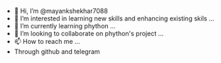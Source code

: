 - 👋 Hi, I’m @mayankshekhar7088
- 👀 I’m interested in learning new skills and enhancing existing skils ...
- 🌱 I’m currently learning phython ...
- 💞️ I’m looking to collaborate on phython's project ...
- 📫 How to reach me ...
- Through github and telegram

<!---
mayankshekhar7088/mayankshekhar7088 is a ✨ special ✨ repository because its `README.md` (this file) appears on your GitHub profile.
You can click the Preview link to take a look at your changes.
--->
